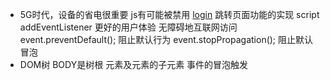 - 5G时代，设备的省电很重要  js有可能被禁用
    <a href="/login">login</a> 跳转页面功能的实现
    script  addEventListener    更好的用户体验
    无障碍地互联网访问
    event.preventDefault(); 阻止默认行为
    event.stopPropagation(); 阻止默认冒泡
- DOM树 BODY是树根  元素及元素的子元素  事件的冒泡触发